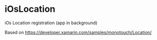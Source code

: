 # iOsLocation
iOs Location registration (app in background)

Based on https://developer.xamarin.com/samples/monotouch/Location/
